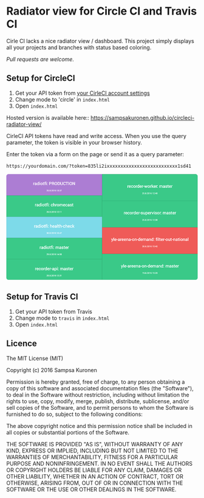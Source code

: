 # Radiator view for Circle CI and Travis CI

Cirle CI lacks a nice radiator view / dashboard. This project simply displays all your projects and branches with status based coloring.

*Pull requests are welcome.*

## Setup for CircleCI

1. Get your API token from [your CirleCI account settings](https://circleci.com/account/api)
2. Change mode to 'circle' in `index.html`
3. Open `index.html`

Hosted version is available here:: https://sampsakuronen.github.io/circleci-radiator-view/

CirleCI API tokens have read and write access. When you use the query parameter, the token is visible in your browser history.

Enter the token via a form on the page or send it as a query parameter:

    https://yourdomain.com/?token=835li2ixxxxxxxxxxxxxxxxxxxxxxxxxx1sd41

![Circle CI Radiator view](/readme_radiator.png?raw=true "Circle CI Radiator view")

## Setup for Travis CI

1. Get your API token from Travis
2. Change mode to `travis` in `index.html`
3. Open `index.html`

## Licence

The MIT License (MIT)

Copyright (c) 2016 Sampsa Kuronen

Permission is hereby granted, free of charge, to any person obtaining a copy
of this software and associated documentation files (the "Software"), to deal
in the Software without restriction, including without limitation the rights
to use, copy, modify, merge, publish, distribute, sublicense, and/or sell
copies of the Software, and to permit persons to whom the Software is
furnished to do so, subject to the following conditions:

The above copyright notice and this permission notice shall be included in all
copies or substantial portions of the Software.

THE SOFTWARE IS PROVIDED "AS IS", WITHOUT WARRANTY OF ANY KIND, EXPRESS OR
IMPLIED, INCLUDING BUT NOT LIMITED TO THE WARRANTIES OF MERCHANTABILITY,
FITNESS FOR A PARTICULAR PURPOSE AND NONINFRINGEMENT. IN NO EVENT SHALL THE
AUTHORS OR COPYRIGHT HOLDERS BE LIABLE FOR ANY CLAIM, DAMAGES OR OTHER
LIABILITY, WHETHER IN AN ACTION OF CONTRACT, TORT OR OTHERWISE, ARISING FROM,
OUT OF OR IN CONNECTION WITH THE SOFTWARE OR THE USE OR OTHER DEALINGS IN THE
SOFTWARE.
